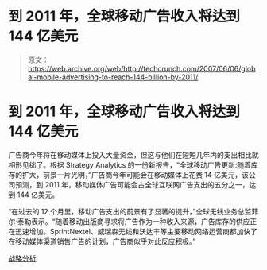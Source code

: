# 到 2011 年，全球移动广告收入将达到 144 亿美元

> 原文：<https://web.archive.org/web/http://techcrunch.com/2007/06/06/global-mobile-advertising-to-reach-144-billion-by-2011/>

# 到 2011 年，全球移动广告收入将达到 144 亿美元

广告商今年将在移动媒体上投入大量资金，但这与他们在短短几年内的支出相比就相形见绌了。根据 Strategy Analytics 的一份新报告，“全球移动广告更新:随着库存的扩大，前景一片光明，”广告商今年可能会在移动媒体上花费 14 亿美元，该公司预测，到 2011 年，移动媒体广告可能会占全球互联网广告支出的五分之一，达到 144 亿美元。

“在过去的 12 个月里，移动广告支出的前景有了显著的提升，”全球无线业务总监菲尔·泰勒表示。“随着移动出版商寻求将广告作为一种收入来源，广告库存的供应正在迅速增加。SprintNextel、威瑞森无线和沃达丰等主要移动网络运营商都加快了在移动媒体渠道销售广告的计划，广告商似乎对此反应积极。”

[战略分析](https://web.archive.org/web/20210122173534/http://www.strategyanalytics.net/)
